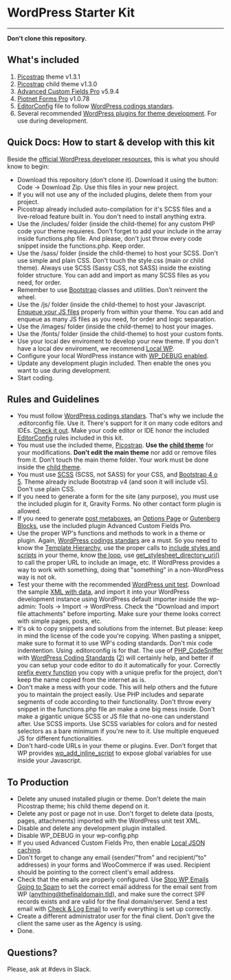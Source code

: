 # WordPress Starter Kit
---

**Don't clone this repository.**

## What's included
1. [Picostrap](https://picostrap.com/) theme v1.3.1
2. [Picostrap](https://picostrap.com/) child theme v1.3.0
3. [Advanced Custom Fields Pro](https://www.advancedcustomfields.com/pro/) v5.9.4
4. [Piotnet Forms Pro](https://piotnetforms.com/) v1.0.78
5. [EditorConfig](https://editorconfig.org/) file to follow [WordPress codings standars](https://make.wordpress.org/core/handbook/best-practices/coding-standards/).
6. Several recommended [WordPress plugins for theme development](https://developer.wordpress.org/themes/getting-started/setting-up-a-development-environment/). For use during development.

## Quick Docs: How to start & develop with this kit

Beside the [official WordPress developer resources](https://developer.wordpress.org/), this is what you should know to begin:

* Download this repository (don't clone it). Download it using the button: Code -> Download Zip. Use this files in your new project.
* If you will not use any of the included plugins, delete them from your project.
* Picostrap already included auto-compilation for it's SCSS files and a live-reload feature built in. You don't need to install anything extra.
* Use the /includes/ folder (inside the child-theme) for any custom PHP code your theme requieres. Don't forget to add your include in the array inside functions.php file. And please, don't just throw every code snippet inside the functions.php. Keep order.
* Use the /sass/ folder (inside the child-theme) to host your SCSS. Don't use simple and plain CSS. Don't touch the style.css (main or child theme). Always use SCSS (Sassy CSS, not SASS) inside the existing folder structure. You can add and import as many SCSS files as you need, for order.
* Remember to use [Bootstrap](https://getbootstrap.com/) classes and utilities. Don't reinvent the wheel.
* Use the /js/ folder (inside the child-theme) to host your Javascript. [Enqueue your JS files](https://developer.wordpress.org/themes/basics/including-css-javascript/) properly from within your theme. You can add and enqueue as many JS files as you need, for order and logic separation.
* Use the /images/ folder (inside the child-theme) to host your images.
* Use the /fonts/ folder (inside the child-theme) to host your custom fonts.
* Use your local dev enviroment to develop your new theme. If you don't have a local dev enviroment, we recommend [Local WP](https://localwp.com/).
* Configure your local WordPress instance with [WP_DEBUG enabled](https://developer.wordpress.org/themes/getting-started/setting-up-a-development-environment/#wp_debug).
* Update any development plugin included. Then enable the ones you want to use during development.
* Start coding.

## Rules and Guidelines
* You must follow [WordPress codings standars](https://make.wordpress.org/core/handbook/best-practices/coding-standards/). That's why we include the .editorconfig file. Use it. There's support for it on many code editors and IDEs. [Check it out](https://editorconfig.org/). Make your code editor or IDE honor the included [EditorConfig](https://editorconfig.org/) rules included in this kit.
* You must use the included theme, [Picostrap](https://picostrap.com/). **Use the [child theme](https://developer.wordpress.org/themes/advanced-topics/child-themes/)** for your modifications. **Don't edit the main theme** nor add or remove files from it. Don't touch the main theme folder. Your work must be done inside the [child theme](https://developer.wordpress.org/themes/advanced-topics/child-themes/).
* You must use [SCSS](https://sass-lang.com/) (SCSS, not SASS) for your CSS, and [Bootstrap 4 o 5](https://getbootstrap.com/). Theme already include Bootstrap v4 (and soon it will include v5). Don't use plain CSS.
* If you need to generate a form for the site (any purpose), you must use the included plugin for it, Gravity Forms. No other contact form plugin is allowed.
* If you need to generate [post metaboxes](https://www.advancedcustomfields.com/resources/adding-fields-posts/), an [Options Page](https://www.advancedcustomfields.com/resources/options-page/) or [Gutenberg Blocks](https://www.advancedcustomfields.com/resources/blocks/), use the included plugin Advanced Custom Fields Pro.
* Use the proper WP's functions and methods to work in a theme or plugin. Again, [WordPress codings standars](https://make.wordpress.org/core/handbook/best-practices/coding-standards/) are a must. So you need to know the [Template Hierarchy](https://developer.wordpress.org/themes/basics/template-hierarchy/), use the proper calls to [include styles and scripts](https://developer.wordpress.org/themes/basics/including-css-javascript/) in your theme, know [the loop](https://developer.wordpress.org/themes/basics/the-loop/), use [get_stylesheet_directory_uri()](https://developer.wordpress.org/reference/functions/get_stylesheet_directory_uri/) to call the proper URL to include an image, etc. If WordPress provides a way to work with something, doing that "something" in a non-WordPress way is not ok.
* Test your theme with the recommended [WordPress unit test](https://codex.wordpress.org/Theme_Unit_Test). Download the sample [XML with data](https://raw.githubusercontent.com/WPTT/theme-unit-test/master/themeunittestdata.wordpress.xml), and import it into your WordPress development instance using WordPress default importer inside the wp-admin: Tools -> Import -> WordPress. Check the "Download and import file attachments" before importing. Make sure your theme looks correct with simple pages, posts, etc.
* It's ok to copy snippets and solutions from the internet. But please: keep in mind the license of the code you're copying. When pasting a snippet, make sure to format it to use WP's coding standards. Don't mix code indentention. Using .editorconfig is for that. The use of [PHP_CodeSniffer](https://github.com/squizlabs/PHP_CodeSniffer) with [WordPress Coding Standards](https://github.com/WordPress/WordPress-Coding-Standards) ([2](https://gist.github.com/nunomorgadinho/b2d8e5b8f5fec5b0ed946b24fa288a91)) will certainly help, and better if you can setup your code editor to do it automatically for your. Correctly [prefix every function](https://developer.wordpress.org/plugins/plugin-basics/best-practices/#prefix-everything) you copy with a unique prefix for the project, don't keep the name copied from the internet as is.
* Don't make a mess with your code. This will help others and the future you to maintain the project easily. Use PHP includes and separate segments of code according to their functionality. Don't throw every snippet in the functions.php file an make a one big mess inside. Don't make a gigantic unique SCSS or JS file that no-one can understand after. Use SCSS imports. Use SCSS variables for colors and for nested selectors as a bare minimum if you're new to it. Use multiple enqueued JS for different functionalities.
* Don't hard-code URLs in your theme or plugins. Ever. Don't forget that WP provides [wp_add_inline_script](https://developer.wordpress.org/reference/functions/wp_add_inline_script/) to expose global variables for use inside your Javascript.

## To Production
* Delete any unused installed plugin or theme. Don't delete the main Picostrap theme; his child theme depend on it.
* Delete any post or page not in use. Don't forget to delete data (posts, pages, attachments) imported with the WordPress unit test XML.
* Disable and delete any development plugin installed.
* Disable WP_DEBUG in your wp-config.php
* If you used Advanced Custom Fields Pro, then enable [Local JSON caching](https://www.advancedcustomfields.com/resources/local-json/).
* Don't forget to change any email (sender/"from" and recipient/"to" addresses) in your forms and WooCommerce if was used. Recipient should be pointing to the correct client's email address.
* Check that the emails are properly configured. Use [Stop WP Emails Going to Spam](https://wordpress.org/plugins/stop-wp-emails-going-to-spam/) to set the correct email address for the email sent from WP (anything@thefinaldomain.tld), and make sure the correct SPF records exists and are valid for the final domain/server. Send a test email with [Check & Log Email](https://wordpress.org/plugins/check-email/) to verify everything is set up correctly.
* Create a different administrator user for the final client. Don't give the client the same user as the Agency is using.
* Done.

## Questions?
Please, ask at #devs in Slack.
